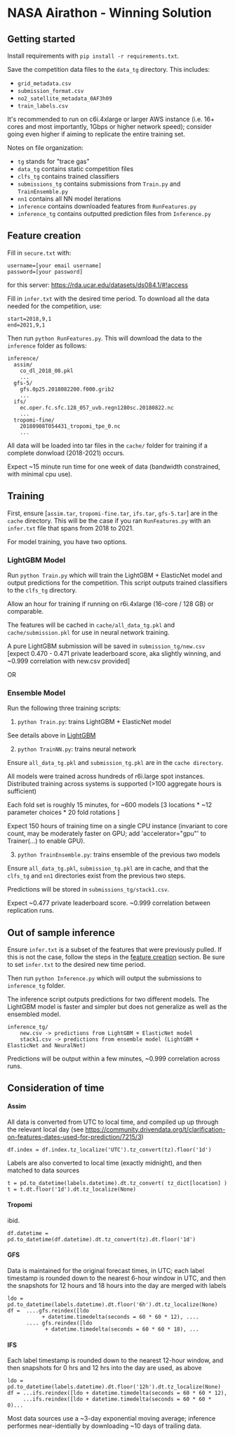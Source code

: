 # NASA Airathon - Winning Solution

## Getting started

Install requirements with `pip install -r requirements.txt`.

Save the competition data files to the `data_tg` directory. This includes:
- `grid_metadata.csv`
- `submission_format.csv`
- `no2_satellite_metadata_0AF3h09`
- `train_labels.csv`

It's recommended to run on c6i.4xlarge or larger AWS instance (i.e. 16+ cores and most importantly, 1Gbps or higher network speed); consider going even higher if aiming to replicate the entire training set.

Notes on file organization:
- `tg` stands for "trace gas"
- `data_tg` contains static competition files
- `clfs_tg` contains trained classifiers
- `submissions_tg` contains submissions from `Train.py` and `TrainEnsemble.py`
- `nn1` contains all NN model iterations
- `inference` contains downloaded features from `RunFeatures.py`
- `inference_tg` contains outputted prediction files from `Inference.py`


## Feature creation

Fill in `secure.txt` with:
```
username=[your email username]
password=[your password]
```
for this server: https://rda.ucar.edu/datasets/ds084.1/#!access

Fill in `infer.txt` with the desired time period. To download all the data needed for the competition, use:
```
start=2018,9,1
end=2021,9,1
```

Then run `python RunFeatures.py`. This will download the data to the `inference` folder as follows:
```
inference/
  assim/
    co_dl_2018_08.pkl
    ...
  gfs-5/
    gfs.0p25.2018082200.f000.grib2
    ...
  ifs/
    ec.oper.fc.sfc.128_057_uvb.regn1280sc.20180822.nc
    ...
  tropomi-fine/
    20180908T054431_tropomi_tpe_0.nc
    ...
```

All data will be loaded into tar files in the `cache/` folder for training if a complete donwload (2018-2021) occurs.

Expect ~15 minute run time for one week of data (bandwidth constrained, with minimal cpu use).

## Training

First, ensure [`assim.tar`, `tropomi-fine.tar`, `ifs.tar`, `gfs-5.tar`] are in the `cache` directory. This will be the case if you ran `RunFeatures.py` with an `infer.txt` file that spans from 2018 to 2021.

For model training, you have two options.

### LightGBM Model

Run `python Train.py` which will train the LightGBM + ElasticNet model and output predictions for the competition. This script outputs trained classifiers to the `clfs_tg` directory.

Allow an hour for training if running on r6i.4xlarge (16-core / 128 GB) or comparable.

The features will be cached in `cache/all_data_tg.pkl` and `cache/submission.pkl` for use in neural network training.

A pure LightGBM submission will be saved in `submission_tg/new.csv` [expect 0.470 - 0.471 private leaderboard score, aka slightly winning, and ~0.999 correlation with new.csv provided]

OR

### Ensemble Model

Run the following three training scripts:

1. `python Train.py`: trains LightGBM + ElasticNet model

See details above in [LightGBM](#lightgbm-model)

2. `python TrainNN.py`: trains neural network 

Ensure `all_data_tg.pkl` and `submission_tg.pkl` are in the `cache directory`.

All models were trained across hundreds of r6i.large spot instances. Distributed training across systems is supported (>100 aggregate hours is sufficient)

Each fold set is roughly 15 minutes, for ~600 models
   [3 locations * ~12 parameter choices * 20 fold rotations ]

Expect 150 hours of training time on a single CPU instance (invariant to core count, may be moderately faster on GPU; add 'accelerator="gpu"' to Trainer(...) to enable GPU). 

3. `python TrainEnsemble.py`: trains ensemble of the previous two models

Ensure `all_data_tg.pkl`, `submission_tg.pkl` are in cache, and that the `clfs_tg` and `nn1` directories exist from the previous two steps.

Predictions will be stored in `submissions_tg/stack1.csv`. 

Expect ~0.477 private leaderboard score. ~0.999 correlation between replication runs.

## Out of sample inference

Ensure `infer.txt` is a subset of the features that were previously pulled. If this is not the case, follow the steps in the [feature creation](#feature-creation) section. Be sure to set `infer.txt` to the desired new time period.

Then run `python Inference.py` which will output the submissions to `inference_tg` folder.

The inference script outputs predictions for two different models. The LightGBM model is faster and simpler but does not generalize as well as the ensembled model.
```
inference_tg/
	new.csv -> predictions from LightGBM + ElasticNet model
	stack1.csv -> predictions from ensemble model (LightGBM + ElasticNet and NeuralNet)
```	

Predictions will be output within a few minutes, ~0.999 correlation across runs.

## Consideration of time

#### Assim

All data is converted from UTC to local time, and compiled up up through the relevant local day (see https://community.drivendata.org/t/clarification-on-features-dates-used-for-prediction/7215/3)

```
df.index = df.index.tz_localize('UTC').tz_convert(tz).floor('1d')
```

Labels are also converted to local time (exactly midnight), and then matched to data sources

```
t = pd.to_datetime(labels.datetime).dt.tz_convert( tz_dict[location] )
t = t.dt.floor('1d').dt.tz_localize(None)
```

#### Tropomi

ibid.

```
df.datetime = pd.to_datetime(df.datetime).dt.tz_convert(tz).dt.floor('1d')
```

#### GFS

Data is maintained for the original forecast times, in UTC; each label timestamp is rounded down to the nearest 6-hour window in UTC, and then the snapshots for 12 hours and 18 hours into the day are merged with labels

```
ldo = pd.to_datetime(labels.datetime).dt.floor('6h').dt.tz_localize(None)
df =  ....gfs.reindex([ldo
		   + datetime.timedelta(seconds = 60 * 60 * 12), ....
	  .... gfs.reindex([ldo
			+ datetime.timedelta(seconds = 60 * 60 * 18), ...
```

#### IFS

Each label timestamp is rounded down to the nearest 12-hour window, and then snapshots for 0 hrs and 12 hrs into the day are used, as above

```
ldo = pd.to_datetime(labels.datetime).dt.floor('12h').dt.tz_localize(None)
df = ...ifs.reindex([ldo + datetime.timedelta(seconds = 60 * 60 * 12), 
	 ...ifs.reindex([ldo + datetime.timedelta(seconds = 60 * 60 * 0)...
```

Most data sources use a ~3-day exponential moving average; inference performes near-identially by downloading ~10 days of trailing data.